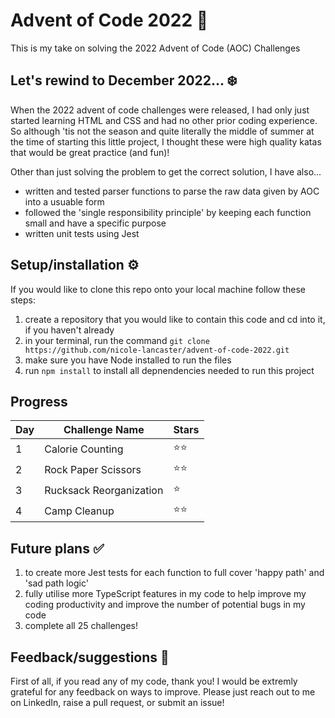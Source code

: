  # Advent of Code 2022 🎄
This is my take on solving the 2022 Advent of Code (AOC) Challenges 

 ## Let's rewind to December 2022... ❄️
When the 2022 advent of code challenges were released, I had only just started learning HTML and CSS and had no other prior coding experience. 
So although 'tis not the season and quite literally the middle of summer at the time of starting this little project, I thought these were high quality katas that would be great practice (and fun)!

Other than just solving the problem to get the correct solution, I have also...

- written and tested parser functions to parse the raw data given by AOC into a usuable form
- followed the 'single responsibility principle' by keeping each function small and have a specific purpose
- written unit tests using Jest

## Setup/installation ⚙️ 

If you would like to clone this repo onto your local machine follow these steps:

1. create a repository that you would like to contain this code and cd into it, if you haven't already
2. in your terminal, run the command `git clone https://github.com/nicole-lancaster/advent-of-code-2022.git`
3. make sure you have Node installed to run the files
4. run `npm install` to install all depnendencies needed to run this project

## Progress

| Day | Challenge Name          | Stars |
| --- | ----------------------- | ----- |
| 1   | Calorie Counting        | ⭐⭐  |
| 2   | Rock Paper Scissors     | ⭐⭐  |
| 3   | Rucksack Reorganization | ⭐    |
| 4   | Camp Cleanup            | ⭐⭐  |


 ## Future plans ✅

1. to create more Jest tests for each function to full cover 'happy path' and 'sad path logic'
2. fully utilise more TypeScript features in my code to help improve my coding productivity and improve the number of potential bugs in my code
3. complete all 25 challenges!

## Feedback/suggestions 🫶 

First of all, if you read any of my code, thank you! I would be extremly grateful for any feedback on ways to improve. Please just reach out to me on LinkedIn, raise a pull request, or submit an issue!
